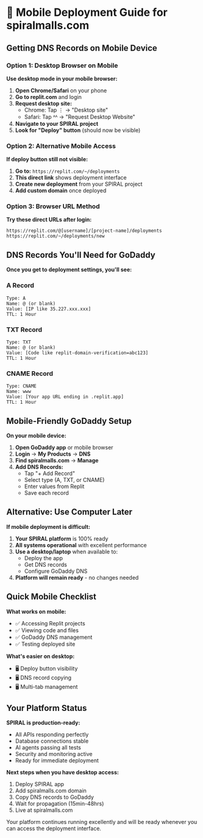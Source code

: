 # 📱 Mobile Deployment Guide for spiralmalls.com

## Getting DNS Records on Mobile Device

### Option 1: Desktop Browser on Mobile
**Use desktop mode in your mobile browser:**

1. **Open Chrome/Safari** on your phone
2. **Go to replit.com** and login
3. **Request desktop site:**
   - Chrome: Tap ⋮ → "Desktop site"
   - Safari: Tap ᴬᴬ → "Request Desktop Website"
4. **Navigate to your SPIRAL project**
5. **Look for "Deploy" button** (should now be visible)

### Option 2: Alternative Mobile Access
**If deploy button still not visible:**

1. **Go to:** `https://replit.com/~/deployments`
2. **This direct link** shows deployment interface
3. **Create new deployment** from your SPIRAL project
4. **Add custom domain** once deployed

### Option 3: Browser URL Method
**Try these direct URLs after login:**
```
https://replit.com/@[username]/[project-name]/deployments
https://replit.com/~/deployments/new
```

## DNS Records You'll Need for GoDaddy

**Once you get to deployment settings, you'll see:**

### A Record
```
Type: A
Name: @ (or blank)
Value: [IP like 35.227.xxx.xxx]
TTL: 1 Hour
```

### TXT Record
```
Type: TXT
Name: @ (or blank) 
Value: [Code like replit-domain-verification=abc123]
TTL: 1 Hour
```

### CNAME Record
```
Type: CNAME
Name: www
Value: [Your app URL ending in .replit.app]
TTL: 1 Hour
```

## Mobile-Friendly GoDaddy Setup

**On your mobile device:**

1. **Open GoDaddy app** or mobile browser
2. **Login** → **My Products** → **DNS**
3. **Find spiralmalls.com** → **Manage**
4. **Add DNS Records:**
   - Tap "+ Add Record"
   - Select type (A, TXT, or CNAME)
   - Enter values from Replit
   - Save each record

## Alternative: Use Computer Later

**If mobile deployment is difficult:**

1. **Your SPIRAL platform** is 100% ready
2. **All systems operational** with excellent performance
3. **Use a desktop/laptop** when available to:
   - Deploy the app
   - Get DNS records
   - Configure GoDaddy DNS
4. **Platform will remain ready** - no changes needed

## Quick Mobile Checklist

**What works on mobile:**
- ✅ Accessing Replit projects
- ✅ Viewing code and files
- ✅ GoDaddy DNS management
- ✅ Testing deployed site

**What's easier on desktop:**
- 🖥️ Deploy button visibility
- 🖥️ DNS record copying
- 🖥️ Multi-tab management

## Your Platform Status

**SPIRAL is production-ready:**
- All APIs responding perfectly
- Database connections stable
- AI agents passing all tests
- Security and monitoring active
- Ready for immediate deployment

**Next steps when you have desktop access:**
1. Deploy SPIRAL app
2. Add spiralmalls.com domain
3. Copy DNS records to GoDaddy
4. Wait for propagation (15min-48hrs)
5. Live at spiralmalls.com

Your platform continues running excellently and will be ready whenever you can access the deployment interface.